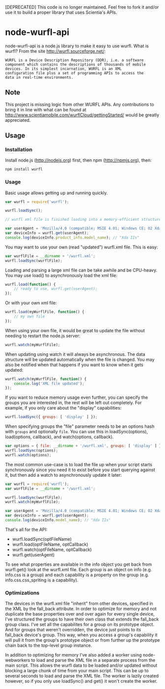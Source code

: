 [DEPRECATED] This code is no longer maintained. Feel free to fork it and/or use it to build a proper library that uses Scientia's APIs.

node-wurfl-api
==============

node-wurfl-api is a node.js library to make it easy to use wurfl. What is wurfl? From the site http://wurfl.sourceforge.net/:

```
WURFL is a Device Description Repository (DDR), i.e. a software
component which contains the descriptions of thousands of mobile
devices. In its simplest incarnation, WURFL is an XML
configuration file plus a set of programming APIs to access the
data in real-time environments.
```

Note
----
This project is missing logic from other WURFL APIs. Any contributions to bring it in line with what can be found at  http://www.scientiamobile.com/wurflCloud/gettingStarted/ would be greatly appreciated.


Usage
-----

### Installation

Install node.js (http://nodejs.org) first, then npm (http://npmjs.org), then:

```bash
npm install wurfl
```

### Usage

Basic usage allows getting up and running quickly.

```javascript
var wurfl = require('wurfl');

wurfl.loadSync();

// wurfl xml file is finished loading into a memory-efficient structure

var userAgent = 'Mozilla/4.0 (compatible; MSIE 4.01; Windows CE; O2 Xda 2s;PPC;240x320; PPC; 240x320)';
var deviceInfo = wurfl.get(userAgent);
console.log(deviceInfo.product_info.model_name); // "Xda IIs"
```

You may want to use your own (read "updated") wurfl.xml file. This is easy:

```javascript
var wurflFile = __dirname + '/wurfl.xml';
wurfl.loadSync(wurflFile);
```

Loading and parsing a large xml file can be take awhile and be CPU-heavy. You may use load() to asynchronously load the xml file:

```javascript
wurfl.load(function() {
	// ready to use, wurfl.get(userAgent);
});
```

Or with your own xml file:

```javascript
wurfl.load(myWurflFile, function() {
	// my own file
});
```

When using your own file, it would be great to update the file without needing to restart the node.js server:

```javascript
wurfl.watch(myWurflFile);
```

When updating using watch it will always be asynchronous. The data structure will be updated automatically when the file is changed. You may also be notified when that happens if you want to know when it gets updated:

```javascript
wurfl.watch(myWurflFile, function() {
	console.log('XML file updated');
});
```

If you want to reduce memory usage even further, you can specify the groups you are interested in, the rest will be left out completely. For example, if you only care about the "display" capabilities:

```javascript
wurfl.loadSync({ groups: [ 'display' ] });
```

When specifying groups the "file" parameter needs to be an options hash with `groups` and optionally `file`. You can use this in loadSync(options), load(options, callback), and watch(options, callback).

```javascript
var options = { file: __dirname + '/wurfl.xml', groups: [ 'display' ] };
wurfl.loadSync(options);
wurfl.watch(options);
```

The most common use-case is to load the file up when your script starts synchronously since you need it to exist before you start querying against it, but then add a watch to asynchronously update it later:

```javascript
var wurfl = require('wurfl');
var wurflFile = __dirname + '/wurfl.xml';

wurfl.loadSync(wurflFile);
wurfl.watch(myWurflFile);

var userAgent = 'Mozilla/4.0 (compatible; MSIE 4.01; Windows CE; O2 Xda 2s;PPC;240x320; PPC; 240x320)';
var deviceInfo = wurfl.get(userAgent);
console.log(deviceInfo.model_name); // "Xda IIs"
```

That's all for the API:

*  wurfl.loadSync(optFileName)
*  wurfl.load(optFileName, optCallback)
*  wurfl.watch(optFileName, optCallback)
*  wurfl.get(userAgent)

To see what properties are available in the info object you get back from wurfl.get() look at the wurfl.xml file. Each group is an object on info (e.g. info.css is a group) and each capability is a property on the group (e.g. info.css.css_spriting is a capability).

### Optimizations

The devices in the wurfl.xml file "inherit" from other devices, specified in the XML by the fall_back attribute. In order to optimize for memory and not duplicate the base properties over and over again for every single device, I've structured the groups to have their own class that extends the fall_back group class. I've set all the capabilites for a group on its prototype object. And for groups that weren't overridden, the device just points to its fall_back device's group. This way, when you access a group's capability it will pull it from the group's prototype object or from further up the prototype chain back to the top-level group instance.

In addition to optimizing for memory I've also added a worker using node-webworkers to load and parse the XML file in a separate process from the main script. This allows the wurfl data to be loaded and/or updated without blocking a large chunk of time from your main script. This can be up to several seconds to load and parse the XML file. The worker is lazily created however, so if you only use loadSync() and get() it won't create the worker.
